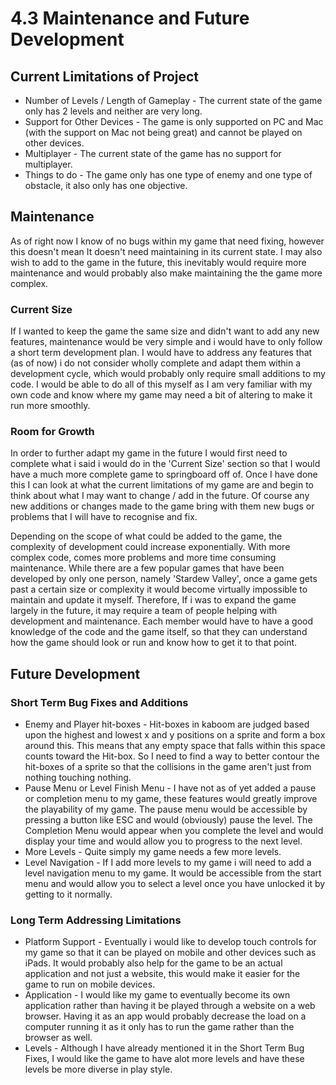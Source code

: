 # 4.3 Maintenance and Future Development

## Current Limitations of Project

* Number of Levels / Length of Gameplay - The current state of the game only has 2 levels and neither are very long.
* Support for Other Devices - The game is only supported on PC and Mac (with the support on Mac not being great) and cannot be played on other devices.
* Multiplayer - The current state of the game has no support for multiplayer.&#x20;
* Things to do - The game only has one type of enemy and one type of obstacle, it also only has one objective.



## Maintenance

As of right now I know of no bugs within my game that need fixing, however this doesn't mean It doesn't need maintaining in its current state. I may also wish to add to the game in the future, this inevitably would require more maintenance and would probably also make maintaining the the game more complex.

### Current Size

If I wanted to keep the game the same size and didn't want to add any new features, maintenance would be very simple and i would have to only follow a short term development plan. I would have to address any features that (as of now) i do not consider wholly complete and adapt them within a development cycle, which would probably only require small additions to my code. I would be able to do all of this myself as I am very familiar with my own code and know where my game may need a bit of altering to make it run more smoothly.

### Room for Growth&#x20;

In order to further adapt my game in the future I would first need to complete what i said i would do in the 'Current Size' section so that I would have a much more complete game to springboard off of. Once I have done this I can look at what the current limitations of my game are and begin to think about what I may want to change / add in the future. Of course any new additions or changes made to the game bring with them new bugs or problems that I will have to recognise and fix.

Depending on the scope of what could be added to the game, the complexity of development could increase exponentially. With more complex code, comes more problems and more time consuming maintenance. While there are a few popular games that have been developed by only one person, namely 'Stardew Valley', once a game gets past a certain size or complexity it would become virtually impossible to maintain and update it myself. Therefore, If i was to expand the game largely in the future, it may require a team of people helping with development and maintenance. Each member would have to have a good knowledge of the code and the game itself, so that they can understand how the game should look or run and know how to get it to that point.

## Future Development

### Short Term Bug Fixes and Additions

* Enemy and Player hit-boxes - Hit-boxes in kaboom are judged based upon the highest and lowest x and y positions on a sprite and form a box around this. This means that any empty space that falls within this space counts toward the Hit-box. So I need to find a way to better contour the hit-boxes of a sprite so that the collisions in the game aren't just from nothing touching nothing.
* Pause Menu or Level Finish Menu - I have not as of yet added a pause or completion menu to my game, these features would greatly improve the playability of my game. The pause menu would be accessible by pressing a button like ESC and would (obviously) pause the level. The Completion Menu would appear when you complete the level and would display your time and would allow you to progress to the next level.
* More Levels - Quite simply my game needs a few more levels.
* Level Navigation - If I add more levels to my game i will need to add a level navigation menu to my game. It would be accessible from the start menu and would allow you to select a level once you have unlocked it by getting to it normally.&#x20;

### Long Term Addressing Limitations

* Platform Support - Eventually i would like to develop touch controls for my game so that it can be played on mobile and other devices such as iPads. It would probably also help for the game to be an actual application and not just a website, this would make it easier for the game to run on mobile devices.
* Application - I would like my game to eventually become its own application rather than having it be played through a website on a web browser. Having it as an app would probably decrease the load on a computer running it as it only has to run the game rather than the browser as well.
* Levels - Although I have already mentioned it in the Short Term Bug Fixes, I would like the game to have alot more levels and have these levels be more diverse in play style.
